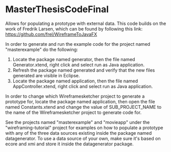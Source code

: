 # MasterThesisCodeFinal 

Allows for populating a prototype with external data. This code builds on the work of Fredrik Larsen, which can be found by following this link: https://github.com/frel/WireframeToJavaFX

In order to generate and run the example code for the project named "masterexample" do the following:

1. Locate the package named generator, then the file named Generator.xtend, right click and select run as Java application.
2. Refresh the package named generated and verify that the new files generated are visible in Eclipse.
3. Locate the package named application, then the file named AppController.xtend, right click and select run as Java application.

In order to change which Wireframesketcher project to generate a prototype for, locate the package named application, then open the file named Constants.xtend and change the value of SUB_PROJECT_NAME to the name of the Wireframesketcher project to generate code for.

See the projects named "masterexample" and "movieapp" under the "wireframing-tutorial" project for examples on how to populate a prototype with any of the three data sources existing inside the package named datagenerator. To use a data source of your own, make sure it's based on ecore and xmi and store it inside the datagenerator package.



